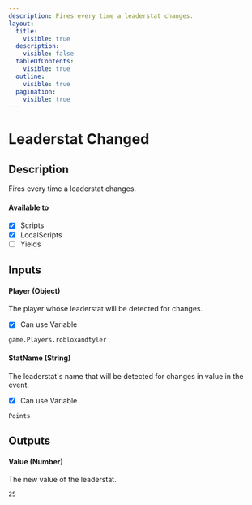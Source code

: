```yaml
---
description: Fires every time a leaderstat changes.
layout:
  title:
    visible: true
  description:
    visible: false
  tableOfContents:
    visible: true
  outline:
    visible: true
  pagination:
    visible: true
---
```


# Leaderstat Changed

## Description

Fires every time a leaderstat changes.

#### Available to

* [x] Scripts
* [x] LocalScripts
* [ ] Yields

## Inputs

#### Player (Object)

The player whose leaderstat will be detected for changes.

* [x] Can use Variable

```
game.Players.robloxandtyler
```

#### StatName (String)

The leaderstat's name that will be detected for changes in value in the event.

* [x] Can use Variable

```
Points
```

## Outputs

#### Value (Number)

The new value of the leaderstat.

```
25
```

